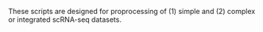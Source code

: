 These scripts are designed for proprocessing of (1) simple and (2) complex or integrated scRNA-seq datasets.
